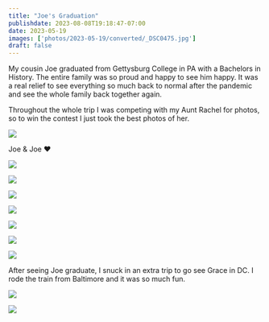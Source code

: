 ```yaml
---
title: "Joe's Graduation"
publishdate: 2023-08-08T19:18:47-07:00
date: 2023-05-19
images: ['photos/2023-05-19/converted/_DSC0475.jpg']
draft: false
---
```


My cousin Joe graduated from Gettysburg College in PA with a Bachelors in History.  The entire family was so proud and happy to see him happy.  It was a real relief to see everything so much back to normal after the pandemic and see the whole family back together again.

Throughout the whole trip I was competing with my Aunt Rachel for photos, so to win the contest I just took the best photos of her.

![](photos/2023-05-19/converted/_DSC0470.jpg)

Joe & Joe ❤️

![](photos/2023-05-19/converted/_DSC0475.jpg)

![](photos/2023-05-19/converted/_DSC0484.jpg)

![](photos/2023-05-19/converted/_DSC0490.jpg)

![](photos/2023-05-19/converted/_DSC0558.jpg)

![](photos/2023-05-19/converted/_DSC0564.jpg)

![](photos/2023-05-19/converted/_DSC0566.jpg)

![](photos/2023-05-19/converted/_DSC0581.jpg)

After seeing Joe graduate, I snuck in an extra trip to go see Grace in DC.  I rode the train from Baltimore and it was so much fun.

![](photos/2023-05-19/converted/_DSC0584.jpg)

![](photos/2023-05-19/converted/_DSC0589.jpg)